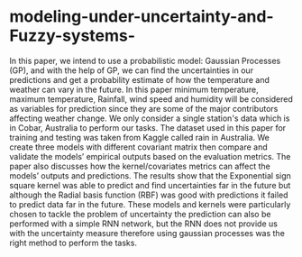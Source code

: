 # modeling-under-uncertainty-and-Fuzzy-systems-

In this paper, we intend to use a probabilistic model: Gaussian Processes (GP), and with the help of GP, we can find the uncertainties in our predictions and get a probability estimate of how the temperature and weather can vary in the future. In this paper minimum temperature, maximum temperature, Rainfall, wind speed and humidity will be considered as variables for prediction since they are some of the major contributors affecting weather change. We only consider a single station's data which is in Cobar, Australia to perform our tasks. The dataset used in this paper for training and testing was taken from Kaggle called rain in Australia. We create three models with different covariant matrix then compare and validate the models’ empirical outputs based on the evaluation metrics. The paper also discusses how the kernel/covariates metrics can affect the models’ outputs and predictions. The results show that the Exponential sign square kernel was able to predict and find uncertainties far in the future but although the Radial basis function (RBF) was good with predictions it failed to predict data far in the future. These models and kernels were particularly chosen to tackle the problem of uncertainty the prediction can also be performed with a simple RNN network, but the RNN does not provide us with the uncertainty measure therefore using gaussian processes was the right method to perform the tasks.
